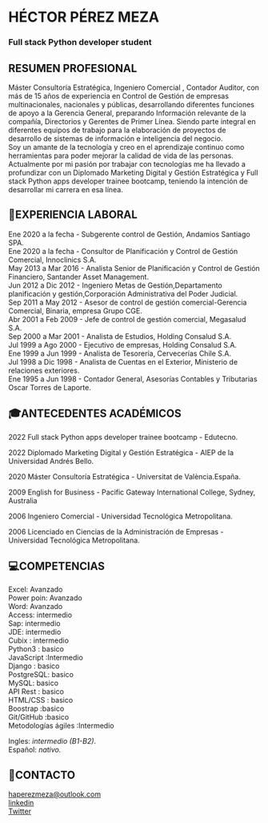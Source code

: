 # HÉCTOR PÉREZ MEZA
### Full stack Python developer student 

## RESUMEN PROFESIONAL
Máster Consultoría Estratégica, Ingeniero Comercial , Contador Auditor, con más de 15 años de experiencia en Control de Gestión de empresas multinacionales, nacionales y públicas, desarrollando diferentes funciones de apoyo a la Gerencia General, preparando Información relevante de la compañía, Directorios y Gerentes de Primer Línea. Siendo parte integral en diferentes equipos de trabajo para la elaboración de proyectos de desarrollo de sistemas de información e inteligencia del negocio.<br>
Soy un amante de la tecnología y creo en el aprendizaje continuo como herramientas para poder mejorar la calidad de vida de las personas.
Actualmente por mi pasión por trabajar con tecnologías me ha llevado a profundizar con un Diplomado Marketing Digital y Gestión Estratégica y Full stack Python apps developer trainee bootcamp, teniendo la intención de desarrollar mi carrera en esa línea.

## 🧰EXPERIENCIA LABORAL
Ene 2020 a la fecha - Subgerente control de Gestión, Andamios Santiago SPA.<br>
Ene 2020 a la fecha - Consultor de Planificación y Control de Gestión Comercial, Innoclinics S.A.<br>
May 2013 a Mar 2016 - Analista Senior de Planificación y Control de Gestión Financiero, Santander Asset Management.<br>
Jun 2012 a Dic 2012 - Ingeniero Metas de Gestión,Departamento planificación y gestión,Corporación Administrativa del Poder Judicial.<br>
Sep 2011 a May 2012 - Asesor de control de gestión comercial-Gerencia Comercial, Binaria, empresa Grupo CGE.<br>
Abr 2001 a Feb 2009 - Jefe de control de gestión comercial, Megasalud S.A.<br>
Sep 2000 a Mar 2001 - Analista de Estudios, Holding Consalud S.A.<br>
Jul 1999 a Ago 2000 - Ejecutivo de empresas, Holding Consalud S.A.<br>
Ene 1999 a Jun 1999 - Analista de Tesorería, Cervecerías Chile S.A.<br>
Jul 1998 a Dic 1998 - Analista de Cuentas en el Exterior, Ministerio de relaciones exteriores.<br>
Ene 1995 a Jun 1998 - Contador General, Asesorías Contables y Tributarias Oscar Torres de Laporte.<br>

## 🎓ANTECEDENTES ACADÉMICOS
2022 Full stack Python apps developer trainee bootcamp - Edutecno.

2022 Diplomado Marketing Digital y Gestión Estratégica - AIEP de la Universidad Andrés Bello.

2020 Máster Consultoría Estratégica - Universitat de València.España.

2009 English for Business - Pacific Gateway International College, Sydney, Australia

2006 Ingeniero Comercial - Universidad Tecnológica Metropolitana.

2006 Licenciado en Ciencias de la Administración de Empresas - Universidad Tecnológica Metropolitana.

## 💻COMPETENCIAS 
Excel:     Avanzado<br>
Power poin: Avanzado<br>
Word:       Avanzado<br>
Access:    intermedio<br>
Sap:        intermedio<br>
JDE:        intermedio<br>
Cubix :     intermedio<br>
Python3 :   basico<br>
JavaScript :Intermedio<br>
Django  :   basico<br>
PostgreSQL: basico<br>
MySQL:      basico<br>
API Rest  : basico<br>
HTML/CSS  : basico<br>
Boostrap   :basico<br>
Git/GitHub :basico<br>
Metodologías ágiles :Intermedio <br>
       

Ingles: *intermedio (B1-B2)*.<br>
Español: *nativo.*<br>

## 📩CONTACTO
haperezmeza@outlook.com<br>
[linkedin](https://www.linkedin.com/in/hector-perez-meza/)<br>
[Twitter](https://twitter.com/hectorperezmez2)<br>
